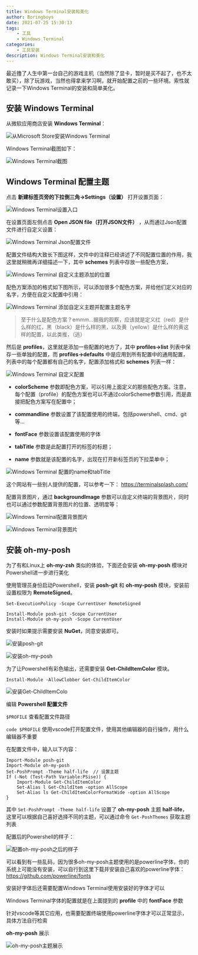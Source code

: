 ```yaml
---
title: Windows Terminal安装和美化
author: Boringboys
date: 2021-07-25 15:30:13
tags:
	- 工具
	- Windows Terminal
categories:
	- 工具安装
description: Windows Terminal安装和美化
---
```


最近撸了人生中第一台自己的游戏主机（当然除了显卡，暂时是买不起了，也不太敢买），除了玩游戏，当然也得拿来学习啊，就开始配置之前的一些环境。索性就记录一下Windows Terminal的安装和简单美化。

<!--more-->

## 安装 Windows Terminal

从微软应用商店安装 **Windows Terminal**：

![从Microsoft Store安装Windows Terminal](https://boringboys-1254394685.cos.ap-shanghai.myqcloud.com/img/Windows-Terminal-Install/%E4%BB%8EMicrosoft%20Store%E5%AE%89%E8%A3%85Windows%20Terminal.png)

Windows Terminal截图如下：

![Windows Terminal截图](https://boringboys-1254394685.cos.ap-shanghai.myqcloud.com/img/Windows-Terminal-Install/Windows%20Terminal%E6%88%AA%E5%9B%BE.png)

## Windows Terminal 配置主题

点击 **新建标签页旁的下拉倒三角->Settings（设置）** 打开设置页面：

![Windows Terminal设置入口](https://boringboys-1254394685.cos.ap-shanghai.myqcloud.com/img/Windows-Terminal-Install/Windows%20Terminal%E8%AE%BE%E7%BD%AE%E5%85%A5%E5%8F%A3.png)

在设置页面左侧点击 **Open JSON file（打开JSON文件）** ，从而通过Json配置文件进行自定义设置：

![Windows Terminal Json配置文件](https://boringboys-1254394685.cos.ap-shanghai.myqcloud.com/img/Windows-Terminal-Install/Windows%20Terminal%20Json%E9%85%8D%E7%BD%AE%E6%96%87%E4%BB%B6.png)

配置文件结构大致长下图这样，文件中的注释已经讲述了不同配置位置的作用，我这里就稍微再详细描述一下，其中 **schemes** 列表中存放一些配色方案，

![Windows Terminal 自定义主题添加的位置](https://boringboys-1254394685.cos.ap-shanghai.myqcloud.com/img/Windows-Terminal-Install/Windows%20Terminal%20%E8%87%AA%E5%AE%9A%E4%B9%89%E4%B8%BB%E9%A2%98%E6%B7%BB%E5%8A%A0%E7%9A%84%E4%BD%8D%E7%BD%AE.png)

配色方案添加的格式如下图所示，可以添加很多个配色方案，并给他们定义对应的名字，方便在自定义配置中引用：

![Windows Terminal 添加自定义主题并配置主题名字](https://boringboys-1254394685.cos.ap-shanghai.myqcloud.com/img/Windows-Terminal-Install/Windows%20Terminal%20%E6%B7%BB%E5%8A%A0%E8%87%AA%E5%AE%9A%E4%B9%89%E4%B8%BB%E9%A2%98%E5%B9%B6%E9%85%8D%E7%BD%AE%E4%B8%BB%E9%A2%98%E5%90%8D%E5%AD%97.png)

> 至于什么是配色方案？emmm...据我的观察，应该就是定义红（red）是什么样的红，黑（black）是什么样的黑，以及黄（yellow）是什么样的黄这样的配置，以此类推，（逃）

然后是 **profiles**，这里就是添加一些配置的地方了，其中 **profiles->list** 列表中保存一些单独的配置，而 **profiles->defaults** 中是应用到所有配置中的通用配置，列表中的每个配置都有自己的名字，配置添加格式和 **schemes** 列表一样：

![Windows Terminal 自定义配置](https://boringboys-1254394685.cos.ap-shanghai.myqcloud.com/img/Windows-Terminal-Install/Windows%20Terminal%20%E8%87%AA%E5%AE%9A%E4%B9%89%E9%85%8D%E7%BD%AE.png)

- **colorScheme** 参数即配色方案，可以引用上面定义的那些配色方案。注意，每个配置（profile）的配色方案也可以不通过colorScheme参数引用，而是直接把配色方案写在配置中；

- **commandline** 参数设置了该配置使用的终端，包括powershell、cmd、git等...

- **fontFace** 参数设置该配置使用的字体

- **tabTitle** 参数是此配置打开的标签的标题；

- **name** 参数就是该配置的名字，出现在打开新标签页的下拉菜单中；

![Windows Terminal 配置的name和tabTitle](https://boringboys-1254394685.cos.ap-shanghai.myqcloud.com/img/Windows-Terminal-Install/Windows%20Terminal%20%E9%85%8D%E7%BD%AE%E7%9A%84name%E5%92%8CtabTitle.png)

这个网站有一些别人提供的配置，可以参考一下：
https://terminalsplash.com/

配置背景图片，通过 **backgroundImage** 参数可以自定义终端的背景图片，同时也可以通过参数配置背景图片的位置、透明度等：

![Windows Terminal配置背景图片](https://boringboys-1254394685.cos.ap-shanghai.myqcloud.com/img/Windows-Terminal-Install/Windows%20Terminal%20%E9%85%8D%E7%BD%AE%E8%83%8C%E6%99%AF%E5%9B%BE%E7%89%87.png)

![Windows Terminal背景图片](https://boringboys-1254394685.cos.ap-shanghai.myqcloud.com/img/Windows-Terminal-Install/Windows%20Terminal%20%E8%83%8C%E6%99%AF%E5%9B%BE%E7%89%87.png)

## 安装 oh-my-posh

为了有和Linux上 **oh-my-zsh** 类似的体验，下面还会安装 **oh-my-posh** 模块对Powershell进一步进行美化

使用管理员身份启动Powershell，安装 **posh-git** 和 **oh-my-posh** 模块，安装前设置权限为 **RemoteSigned**。

```
Set-ExecutionPolicy -Scope CurrentUser RemoteSigned
```

```
Install-Module posh-git -Scope CurrentUser
Install-Module oh-my-posh -Scope CurrentUser
```

安装时如果提示需要安装 **NuGet**，同意安装即可。

![安装posh-git](https://boringboys-1254394685.cos.ap-shanghai.myqcloud.com/img/Windows-Terminal-Install/%E5%AE%89%E8%A3%85posh-git.png)

![安装oh-my-posh](https://boringboys-1254394685.cos.ap-shanghai.myqcloud.com/img/Windows-Terminal-Install/%E5%AE%89%E8%A3%85oh-my-posh.png)

为了让Powershell有彩色输出，还需要安装 **Get-ChildItemColor** 模块。

```
Install-Module -AllowClobber Get-ChildItemColor
```

![安装Get-ChildItemColo](https://boringboys-1254394685.cos.ap-shanghai.myqcloud.com/img/Windows-Terminal-Install/%E5%AE%89%E8%A3%85Get-ChildItemColor.png)

编辑 **Powershell 配置文件** 

`$PROFILE` 查看配置文件路径

`code $PROFILE` 使用vscode打开配置文件，使用其他编辑器的自行操作，用什么编辑器不重要

在配置文件中，输入以下内容：

```
Import-Module posh-git
Import-Module oh-my-posh
Set-PoshPrompt -Theme half-life  // 设置主题
If (-Not (Test-Path Variable:PSise)) {
    Import-Module Get-ChildItemColor
    Set-Alias l Get-ChildItem -option AllScope
    Set-Alias ls Get-ChildItemColorFormatWide -option AllScope
}
```

其中 `Set-PoshPrompt -Theme half-life` 设置了 **oh-my-posh** 主题 **half-life**，这里可以根据自己喜好选择不同的主题，可以通过命令 `Get-PoshThemes` 获取主题列表

配置后的Powershell的样子：

![配置oh-my-posh之后的样子](https://boringboys-1254394685.cos.ap-shanghai.myqcloud.com/img/Windows-Terminal-Install/%E9%85%8D%E7%BD%AEoh-my-posh%E4%B9%8B%E5%90%8E%E7%9A%84%E6%A0%B7%E5%AD%90.png)

可以看到有一些乱码，因为很多oh-my-posh主题使用的是powerline字体，你的系统上可能没有安装，可以自行到这里下载并安装自己喜欢的powerline字体：https://github.com/powerline/fonts

安装好字体后还需要配置Windows Terminal使用安装好的字体才可以

Windows Terminal字体的配置就是在上面提到的 **profile** 中的 **fontFace** 参数

针对vscode等其它应用，也需要配置终端使用powerline字体才可以正常显示，具体方法自行检索

**oh-my-posh** 展示

![oh-my-posh主题展示](https://boringboys-1254394685.cos.ap-shanghai.myqcloud.com/img/Windows-Terminal-Install/oh-my-posh%E4%B8%BB%E9%A2%98%E5%B1%95%E7%A4%BA.png)
